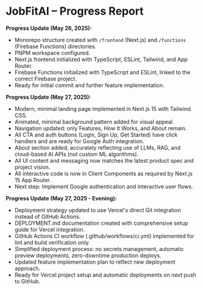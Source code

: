 # JobFitAI – Progress Report

**Progress Update (May 26, 2025):**

- Monorepo structure created with `/frontend` (Next.js) and `/functions` (Firebase Functions) directories.
- PNPM workspace configured.
- Next.js frontend initialized with TypeScript, ESLint, Tailwind, and App Router.
- Firebase Functions initialized with TypeScript and ESLint, linked to the correct Firebase project.
- Ready for initial commit and further feature implementation.

**Progress Update (May 27, 2025):**

- Modern, minimal landing page implemented in Next.js 15 with Tailwind CSS.
- Animated, minimal background pattern added for visual appeal.
- Navigation updated: only Features, How It Works, and About remain.
- All CTA and auth buttons (Login, Sign Up, Get Started) have click handlers and are ready for Google Auth integration.
- About section added, accurately reflecting use of LLMs, RAG, and cloud-based AI APIs (not custom ML algorithms).
- All UI content and messaging now matches the latest product spec and project vision.
- All interactive code is now in Client Components as required by Next.js 15 App Router.
- Next step: Implement Google authentication and interactive user flows.

**Progress Update (May 27, 2025 - Evening):**

- Deployment strategy updated to use Vercel's direct Git integration instead of GitHub Actions.
- DEPLOYMENT.md documentation created with comprehensive setup guide for Vercel integration.
- GitHub Actions CI workflow (.github/workflows/ci.yml) implemented for lint and build verification only.
- Simplified deployment process: no secrets management, automatic preview deployments, zero-downtime production deploys.
- Updated feature implementation plan to reflect new deployment approach.
- Ready for Vercel project setup and automatic deployments on next push to GitHub.
